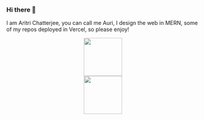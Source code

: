 ### Hi there 👋
I am Aritri Chatterjee, you can call me Auri, I design the web in MERN, some of my repos deployed in Vercel, so please enjoy!
<div id="header" align="center">
  <img src="https://media.giphy.com/media/dEvfJaOEzxl9AUSzHP/giphy.gif" width="100"/>
</div>

<div id="header" align="center">
  <img src="[https://media.giphy.com/media/dEvfJaOEzxl9AUSzHP/giphy.gif](https://media.giphy.com/media/H7CKd1GO6oiZQo7L5d/giphy.gif)https://media.giphy.com/media/H7CKd1GO6oiZQo7L5d/giphy.gif" width="100"/>
</div>
